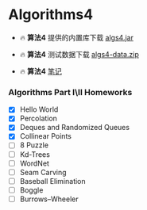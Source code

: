 # Algorithms4

- 🔥 **算法4** 提供的内置库下载 [algs4.jar](https://algs4.cs.princeton.edu/code/algs4.jar)

- 🔥 **算法4** 测试数据下载 [algs4-data.zip](https://algs4.cs.princeton.edu/code/algs4-data.zip)

- 🔥 **算法4** [笔记](https://github.com/MeandNi/Algorithms4-Common)

### Algorithms Part I\II Homeworks
- [x] Hello World
- [x] Percolation
- [X] Deques and Randomized Queues
- [X] Collinear Points
- [ ] 8 Puzzle
- [ ] Kd-Trees
- [ ] WordNet
- [ ] Seam Carving
- [ ] Baseball Elimination
- [ ] Boggle
- [ ] Burrows–Wheeler

